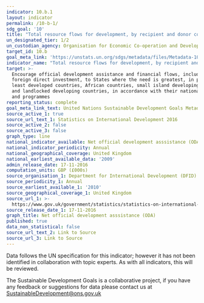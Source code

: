 ```yaml
---
indicator: 10.b.1
layout: indicator
permalink: /10-b-1/
sdg_goal: '10'
title: "Total resource flows for development, by recipient and donor countries and type of flow (e.g.\_official development assistance, foreign direct investment and other flows)"
un_designated_tier: 1/2
un_custodian_agency: Organisation for Economic Co-operation and Development (OECD)
target_id: 10.b
goal_meta_link: 'https://unstats.un.org/sdgs/metadata/files/Metadata-10-0B-01.pdf '
indicator_name: "Total resource flows for development, by recipient and donor countries and type of flow (e.g.\_official development assistance, foreign direct investment and other flows)"
target: >-
  Encourage official development assistance and financial flows, including
  foreign direct investment, to States where the need is greatest, in particular
  least developed countries, African countries, small island developing States
  and landlocked developing countries, in accordance with their national plans
  and programmes
reporting_status: complete
goal_meta_link_text: United Nations Sustainable Development Goals Metadata (pdf 201kB)
source_active_1: true
source_url_text_1: Statistics on International Development 2016
source_active_2: false
source_active_3: false
graph_type: line
national_indicator_available: Net official development asssistance (ODA)
national_indicator_periodicity: Annual
national_geographical_coverage: United Kingdom
national_earliest_available_data: '2009'
admin_release_date: 17-11-2016
computation_units: GBP (£000s)
source_organisation_1: Department for International Development (DFID)
source_periodicity_1: Annual
source_earliest_available_1: '2010'
source_geographical_coverage_1: United Kingdom
source_url_1: >-
  https://www.gov.uk/government/statistics/statistics-on-international-development-2016 
source_release_date_1: 17-11-2016
graph_title: Net official development asssistance (ODA)
published: true
data_non_statistical: false
source_url_text_2: Link to Source
source_url_3: Link to Source
---
```

Data follows the UN specification for this indicator; however it has not been identified in collaboration with topic experts. As with all indicators, this will be reviewed.

The Sustainable Development Goals is a collaborative project, if you have any feedback or suggestions for data please contact us at <SustainableDevelopment@ons.gov.uk>
